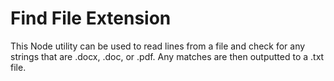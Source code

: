 # Find File Extension

This Node utility can be used to read lines from a file and check for any strings that are .docx, .doc, or .pdf.  Any matches are then outputted to a .txt file.

